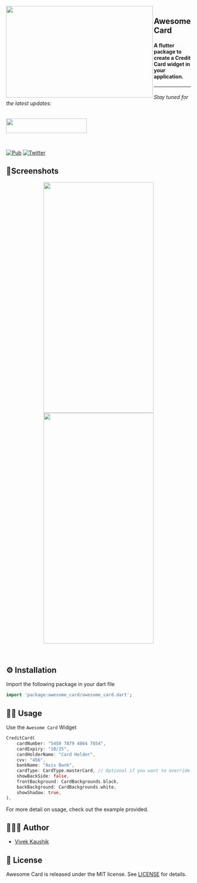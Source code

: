 <a href="https://github.com/iamvivekkaushik/AwesomeCard">
<img align="left" src="https://raw.githubusercontent.com/iamvivekkaushik/AwesomeCard/master/screenshot/card.gif" width="400" height="250" /></a>

<p><h2 align="left">Awesome Card</h2></p>

<h4>A flutter package to create a Credit Card widget in your application.</h4>


___


<p><h6>Stay tuned for the latest updates:</h6>
<a href="https://github.com/iamvivekkaushik" >
<img src="https://raw.githubusercontent.com/iamvivekkaushik/AwesomeCard/master/screenshot/github.png" width="220" height="40"></a></p>

</br>

[![Pub](https://img.shields.io/pub/v/awesome_card)](https://pub.dev/packages/awesome_card/versions/1.1.0)
[![Twitter](https://img.shields.io/badge/Twitter-@iamvivekkaushik-blue.svg?style=flat)](https://twitter.com/iamvivekkaushik)

## 📱Screenshots
<p align="center">
<img src="https://raw.githubusercontent.com/iamvivekkaushik/AwesomeCard/master/screenshot/front.png" width="300" height="630"/>
<img src="https://raw.githubusercontent.com/iamvivekkaushik/AwesomeCard/master/screenshot/back.png" width="300" height="630"/>
</p>
<br>

## ⚙️ Installation

Import the following package in your dart file

```dart
import 'package:awesome_card/awesome_card.dart';
```

## 👨‍💻 Usage

Use the `Awesome Card` Widget

```dart
CreditCard(
    cardNumber: "5450 7879 4864 7854",
    cardExpiry: "10/25",
    cardHolderName: "Card Holder",
    cvv: "456",
    bankName: "Axis Bank",
    cardType: CardType.masterCard, // Optional if you want to override Card Type
    showBackSide: false,
    frontBackground: CardBackgrounds.black,
    backBackground: CardBackgrounds.white,
    showShadow: true,
),
```

For more detail on usage, check out the example provided.


## 🙍🏻‍♂️ Author

* [Vivek Kaushik](http://github.com/iamvivekkaushik/)


## 📄 License

Awesome Card is released under the MIT license.
See [LICENSE](./LICENSE) for details.
